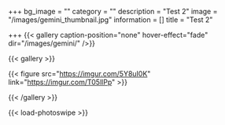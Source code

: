 +++
bg_image = ""
category = ""
description = "Test 2"
image = "/images/gemini_thumbnail.jpg"
information = []
title = "Test 2"

+++
    {{< gallery caption-position="none" hover-effect="fade" dir="/images/gemini/" />}}

{{< gallery >}}

{{< figure src="https://imgur.com/5Y8uI0K" link="https://imgur.com/T05llPp" >}}

{{< /gallery >}}

{{< load-photoswipe >}}
